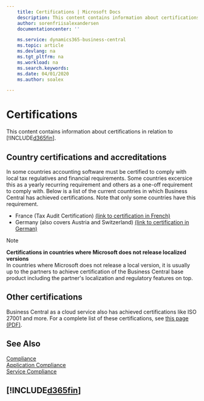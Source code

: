```yaml
---
    title: Certifications | Microsoft Docs
    description: This content contains information about certifications in relation to Business Central.
    author: sorenfriisalexandersen
    documentationcenter: ''

    ms.service: dynamics365-business-central
    ms.topic: article
    ms.devlang: na
    ms.tgt_pltfrm: na
    ms.workload: na
    ms.search.keywords:
    ms.date: 04/01/2020
    ms.author: soalex

---
```

# Certifications  
This content contains information about certifications in relation to [!INCLUDE[d365fin](../includes/d365fin_md.md)].  

## Country certifications and accreditations
In some countries accounting software must be certified to comply with local tax regulatives and financial requirements. Some countries excersice this as a yearly recurring requirement and others as a one-off requirement to comply with. Below is a list of the current countries in which Business Central has achieved certifications. Note that only some countries have this requirement.  
- France (Tax Audit Certification) [(link to certification in French)](https://certificates.infocert.org/certificates/CERTIF-07-181-R16.pdf) 
- Germany (also covers Austria and Switzerland) [(link to certification in German)](https://www.bdo.de/de-de/themen/softwarebescheinungen/bdo/microsoft-dynamics-365-business-central)

> [!NOTE]  
>  **Certifications in countries where Microsoft does not release localized versions**  
> In countries where Microsoft does not release a local version, it is usually up to the partners to achieve certification of the Business Central base product including the partner's localization and regulatory features on top.

## Other certifications  
Business Central as a cloud service also has achieved certifications like ISO 27001 and more. For a complete list of these certifications, see [this page (PDF)](https://aka.ms/d365-compliance-list).

## See Also  
[Compliance](compliance-overview.md)  
[Application Compliance](compliance-application-compliance.md)  
[Service Compliance](compliance-service-compliance.md)  

 ## [!INCLUDE[d365fin](../includes/free_trial_md.md)]  
 
